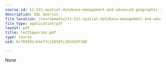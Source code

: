 ```yaml
---
course_id: 11-521-spatial-database-management-and-advanced-geographic-information-systems-spring-2003
description: SQL Queries
file_location: /coursemedia/11-521-spatial-database-management-and-advanced-geographic-information-systems-spring-2003/6c709491c64ef7c11050fc265d19f2d0_lect5queries.pdf
file_type: application/pdf
layout: pdf
title: lect5queries.pdf
type: course
uid: 6c709491c64ef7c11050fc265d19f2d0

---
```

None